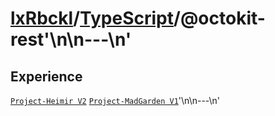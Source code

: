 # [lxRbckl]()/[TypeScript](/TypeScript)/@octokit-rest'\n\n---\n'
## Experience
[`Project-Heimir V2`](https://github.com/lxRbckl/Project-Heimir/blob/V2/README.md) [`Project-MadGarden V1`](https://github.com/lxRbckl/Project-MadGarden/blob/V1/README.md)'\n\n---\n'